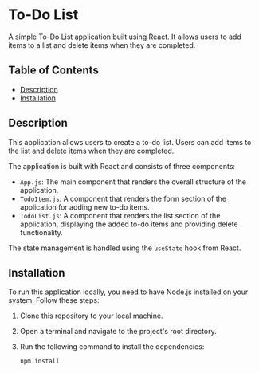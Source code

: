 # To-Do List

A simple To-Do List application built using React. It allows users to add items to a list and delete items when they are completed.

## Table of Contents

- [Description](#description)
- [Installation](#installation)

## Description

This application allows users to create a to-do list. Users can add items to the list and delete items when they are completed.

The application is built with React and consists of three components:

- `App.js`: The main component that renders the overall structure of the application.
- `TodoItem.js`: A component that renders the form section of the application for adding new to-do items.
- `TodoList.js`: A component that renders the list section of the application, displaying the added to-do items and providing delete functionality.

The state management is handled using the `useState` hook from React.

## Installation

To run this application locally, you need to have Node.js installed on your system. Follow these steps:

1. Clone this repository to your local machine.
2. Open a terminal and navigate to the project's root directory.
3. Run the following command to install the dependencies:

   ```bash
   npm install

